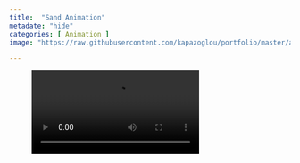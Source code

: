 ```yaml
---
title:  "Sand Animation"
metadate: "hide"
categories: [ Animation ]
image: "https://raw.githubusercontent.com/kapazoglou/portfolio/master/assets/images/item/PoR_2008_Kapazoglou_Manolis.gif"

---
```


<figure class="video_container">
  <video controls="true" allowfullscreen="true" poster="">
    <source src="https://raw.githubusercontent.com/kapazoglou/portfolio/master/assets/images/item/PoR_2008_Kapazoglou_Manolis.mov" type="video/mp4">
  </video>
</figure>
